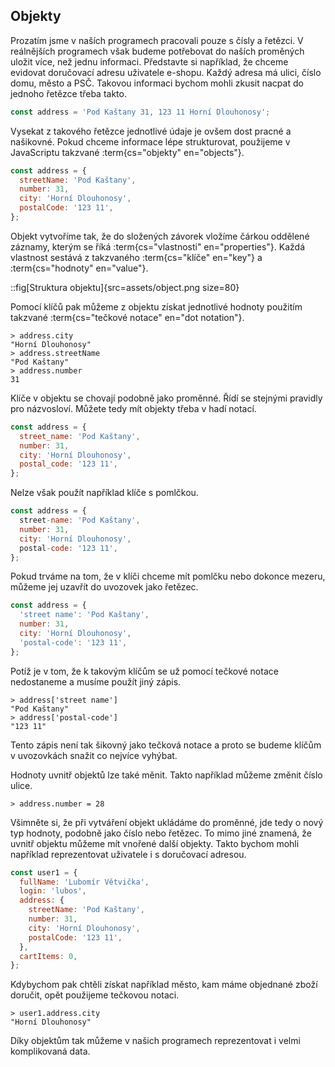 ## Objekty

Prozatím jsme v naších programech pracovali pouze s čísly a řetězci. V reálnějších programech však budeme potřebovat do naších proměných uložit více, než jednu informaci. Představte si například, že chceme evidovat doručovací adresu uživatele e-shopu. Každý adresa má ulici, číslo domu, město a PSČ.  Takovou informaci bychom mohli zkusit nacpat do jednoho řetězce třeba takto. 

```js
const address = 'Pod Kaštany 31, 123 11 Horní Dlouhonosy';
```

Vysekat z takového řetězce jednotlivé údaje je ovšem dost pracné a našikovné. Pokud chceme informace lépe strukturovat, použijeme v JavaScriptu takzvané :term{cs="objekty" en="objects"}. 

```js
const address = {
  streetName: 'Pod Kaštany',
  number: 31,
  city: 'Horní Dlouhonosy',
  postalCode: '123 11',
};
```

Objekt vytvoříme tak, že do složených závorek vložíme čárkou oddělené záznamy, kterým se říká :term{cs="vlastnosti" en="properties"}. Každá vlastnost sestává z takzvaného :term{cs="klíče" en="key"} a :term{cs="hodnoty" en="value"}.

::fig[Struktura objektu]{src=assets/object.png size=80}

Pomocí klíčů pak můžeme z objektu získat jednotlivé hodnoty použitím takzvané :term{cs="tečkové notace" en="dot notation"}.

```jscon
> address.city
"Horní Dlouhonosy"
> address.streetName
"Pod Kaštany"
> address.number
31
```

Klíče v objektu se chovají podobně jako proměnné. Řídí se stejnými pravidly pro názvosloví. Můžete tedy mít objekty třeba v hadí notací.

```js
const address = {
  street_name: 'Pod Kaštany',
  number: 31,
  city: 'Horní Dlouhonosy',
  postal_code: '123 11',
};
```

Nelze však použít například klíče s pomlčkou.

```js
const address = {
  street-name: 'Pod Kaštany',
  number: 31,
  city: 'Horní Dlouhonosy',
  postal-code: '123 11',
};
```

Pokud trváme na tom, že v klíči chceme mít pomlčku nebo dokonce mezeru, můžeme jej uzavřít do uvozovek jako řetězec. 

```js
const address = {
  'street name': 'Pod Kaštany',
  number: 31,
  city: 'Horní Dlouhonosy',
  'postal-code': '123 11',
};
```

Potíž je v tom, že k takovým klíčům se už pomocí tečkové notace nedostaneme a musíme použít jiný zápis. 

```jscon
> address['street name']
"Pod Kaštany"
> address['postal-code']
"123 11"
```

Tento zápis není tak šikovný jako tečková notace a proto se budeme klíčům v uvozovkách snažit co nejvíce vyhýbat. 

Hodnoty uvnitř objektů lze také měnit. Takto například můžeme změnit číslo ulice. 

```jscon
> address.number = 28
```

Všimněte si, že při vytváření objekt ukládáme do proměnné, jde tedy o nový typ hodnoty, podobně jako číslo nebo řetězec. To mimo jiné znamená, že uvnitř objektu můžeme mít vnořené další objekty. Takto bychom mohli například reprezentovat uživatele i s doručovací adresou. 

```js
const user1 = {
  fullName: 'Lubomír Větvička',
  login: 'lubos', 
  address: {
    streetName: 'Pod Kaštany',
    number: 31,
    city: 'Horní Dlouhonosy',
    postalCode: '123 11',
  },
  cartItems: 0,
};
```

Kdybychom pak chtěli získat například město, kam máme objednané zboží doručit, opět použijeme tečkovou notaci. 

```jscon
> user1.address.city
"Horní Dlouhonosy"
```

Díky objektům tak můžeme v našich programech reprezentovat i velmi komplikovaná data. 